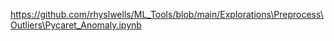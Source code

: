 https://github.com/rhyslwells/ML_Tools/blob/main/Explorations\Preprocess\Outliers\Pycaret_Anomaly.ipynb

